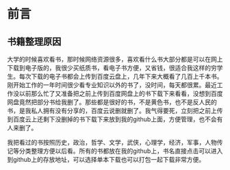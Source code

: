 # 前言

## 书籍整理原因

大学的时候喜欢看书，那时候网络资源很多，喜欢看什么书大部分都是可以在网上下载到电子版的，我很少买纸质书，看电子书方便，又省钱，很适合我这样的穷学生。每次下载的电子书都会上传到百度云盘上，几年下来大概看了几百上千本书。刚开始工作的一年时间很少看专业知识以外的书了，没时间，每天都很累。最近工作没以前那么忙了又准备把之前上传到百度网盘上的书下载下来看看，没想到百度网盘竟然把部分书给我删了。那些都是很好的书，不是黄色书，也不是反人民的书，是我私人拥有没有分享的，百度云说删就删了。我气得要死，立刻把之前上传到百度云上还剩下没删掉的书下载下来放到我的github上面，方便管理，也不会有人来删了。

我把看过的书按照历史，政治，哲学、文学，武侠，心理学，经济，军事，人物传记等分类整理方便以后看。所有的书都放在我的github上，书名直接点击可以进入到github上的存放地址，可以选择单本下载也可以打包一起下载非常方便。



